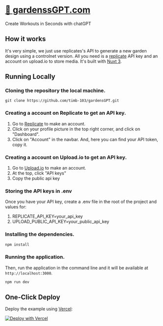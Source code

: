 # [🌴 gardenssGPT.com](https://gardensgpt.com)

Create Workouts in Seconds with chatGPT

## How it works

It's very simple, we just use replicates's API to generate a new garden design using a controlnet version. All you need is a [replicate](https://replicate.com/) API key and an account on upload.io to store media. It's built with [Nuxt 3](https://nuxt.com).

## Running Locally

### Cloning the repository the local machine.

```
git clone https://github.com/timb-103/gardensGPT.git
```

### Creating a account on Replicate to get an API key.

1. Go to [Replicate](https://replicate.com/) to make an account.
2. Click on your profile picture in the top right corner, and click on "Dashboard".
3. Click on "Account" in the navbar. And, here you can find your API token, copy it.

### Creating a account on Upload.io to get an API key.

1. Go to [Upload.io](https://upload.io/) to make an account.
2. At the top, click "API keys"
3. Copy the public api key

### Storing the API keys in .env

Once you have your API key, create a .env file in the root of the project and values for:

1. REPLICATE_API_KEY=your_api_key
2. UPLOAD_PUBLIC_API_KEY=your_public_api_key

### Installing the dependencies.

```bash
npm install
```

### Running the application.

Then, run the application in the command line and it will be available at `http://localhost:3000`.

```bash
npm run dev
```

## One-Click Deploy

Deploy the example using [Vercel](https://vercel.com?utm_source=github&utm_medium=readme&utm_campaign=vercel-examples):

[![Deploy with Vercel](https://vercel.com/button)](https://vercel.com/new/clone?repository-url=https://github.com/timb-103/gardensGPT.git&env=REPLICATE_API_KEY&project-name=gardensGPT&repo-name=gardensGPT)
